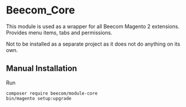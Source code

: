 # Beecom_Core

This module is used as a wrapper for all Beecom Magento 2 extensions. Provides
menu items, tabs and permissions.

Not to be installed as a separate project as it does not do anything on
its own.

## Manual Installation

Run
```
composer require beecom/module-core
bin/magento setup:upgrade
```
